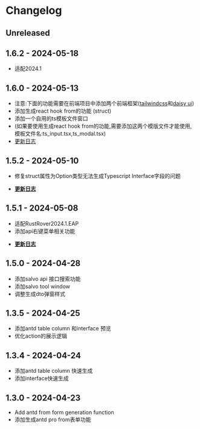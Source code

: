 # Changelog

## Unreleased

## 1.6.2 - 2024-05-18

- 适配2024.1

## 1.6.0 - 2024-05-13

- 注意:下面的功能需要在前端项目中添加两个前端框架(<a href='https://tailwindcss.com/docs/installation/'>tailwindcss</a>和<a href='https://daisyui.com/'>daisy ui</a>)
- 添加生成react hook from的功能 (struct)
- 添加一个自用的ts模板文件窗口
- (如果要使用生成react hook from的功能,需要添加这两个模版文件才能使用,模板文件名:ts_input.tsx,ts_modal.tsx)
- <a href='https://mdddj.github.io/SalvoRsToolDocument/changelog%E6%9B%B4%E6%96%B0%E6%97%A5%E5%BF%97.html#1-6-0'>更新日志</a>

## 1.5.2 - 2024-05-10

- 修复struct属性为Option类型无法生成Typescript Interface字段的问题
- <p><b><a href="https://mdddj.github.io/SalvoRsToolDocument/changelog%E6%9B%B4%E6%96%B0%E6%97%A5%E5%BF%97.html#1-5-2">更新日志</a></b></p>

## 1.5.1 - 2024-05-08

- 适配RustRover2024.1.EAP
- 添加api右键菜单相关功能
- <p><b><a href="https://mdddj.github.io/SalvoRsToolDocument/changelog%E6%9B%B4%E6%96%B0%E6%97%A5%E5%BF%97.html">更新日志</a></b></p>

## 1.5.0 - 2024-04-28

- 添加salvo api 接口搜索功能
- 添加salvo tool window
- 调整生成dto弹窗样式

## 1.3.5 - 2024-04-25

- 添加antd table column 和interface 预览
- 优化action的展示逻辑

## 1.3.4 - 2024-04-24

- 添加antd table column 快速生成
- 添加interface快速生成

## 1.3.0 - 2024-04-23

- Add antd from form generation function
- 添加生成antd pro from表单功能
